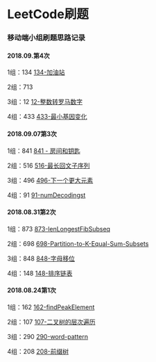 # LeetCode刷题

### 移动端小组刷题思路记录

#### 2018.09.第4次

1组：134  [134-加油站](details/134-加油站.md)

2组：713 

3组：12 [12-整数转罗马数字](details/12-整数转罗马数字.md)

4组：433 [433-最小基因变化](details/433-最小基因变化.md)

#### 2018.09.07第3次

1组：841  [841 - 房间和钥匙](details/841-房间和钥匙.md)

2组：516  [516-最长回文子序列](details/516/516.最长的回文子序列.md)

3组：496 [496-下一个更大元素](details/496-下一个更大元素-I.md)

4组：91 [91-numDecodingst](details/91-numDecodingst.md)

#### 2018.08.31第2次

1组：873  [873-lenLongestFibSubseq](details/873-lenLongestFibSubseq.md)

2组：698 [698-Partition-to-K-Equal-Sum-Subsets](details/698-Partition-to-K-Equal-Sum-Subsets.md)

3组：848 [848-字母移位](details/848-字母移位.md)

4组：148 [148-排序链表](details/148-排序链表.md)


#### 2018.08.24第1次

1组：162 [162-findPeakElement](details/162-findPeakElement.md)

2组：107 [107-二叉树的层次遍历](details/107-二叉树的层次遍历.md)

3组：290 [290-word-pattern](details/290-word-pattern.md)

4组：208  [208-前缀树](details/208-实现前缀树.md)

